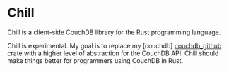 # Chill

Chill is a client-side CouchDB library for the Rust programming
language.

Chill is experimental. My goal is to replace my [couchdb]
[couchdb_github] crate with a higher level of abstraction for the
CouchDB API. Chill should make things better for programmers using
CouchDB in Rust.

[couchdb_github]: https://github.com/couchdb-rs/couchdb
